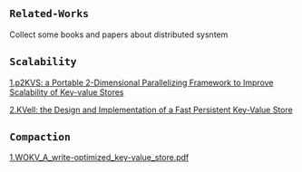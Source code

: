 ##  `Related-Works`
Collect some books and papers about distributed sysntem


## `Scalability`
[1.p2KVS: a Portable 2-Dimensional Parallelizing Framework to Improve Scalability of Key-value Stores](https://github.com/ErosBryant/LSMT-DB-Related-Works/blob/9451c7d79208ee71dfad5afd96d1183bab4d7f78/Scalability/EUROSYS2022(p2KVS).pdf)

[2.KVell: the Design and Implementation of a Fast Persistent Key-Value Store](https://github.com/ErosBryant/LSMT-DB-Related-Works/blob/b8a32ea6f6dfdb08501574dc5687832dc77acef3/Scalability/sosp19-kvell.pdf)



## `Compaction`
[1.WOKV_A_write-optimized_key-value_store.pdf](https://github.com/ErosBryant/LSMT-DB-Related-Works/blob/358db4ffa3bf7ae29548a0f46438b2cec53acf9a/Compaction/WOKV_A_write-optimized_key-value_store.pdf)

